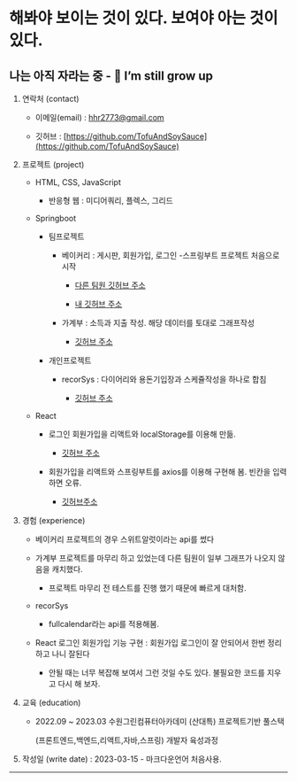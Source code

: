 
# 해봐야 보이는 것이 있다. 보여야 아는 것이 있다.

## 나는 아직 자라는 중 - 🌱 I’m still grow up

1. 연락처 (contact)

	* 이메일(email) : <hhr2773@gmail.com>

	* 깃허브 : [https://github.com/TofuAndSoySauce](https://github.com/TofuAndSoySauce)

2. 프로젝트  (project)

	* HTML, CSS, JavaScript

		* 반응형 웹 : 미디어쿼리, 플렉스, 그리드

	* Springboot

		* 팀프로젝트

			* 베이커리 : 게시판, 회원가입, 로그인 -스프링부트 프로젝트 처음으로 시작
			
				* [다른 팀원 깃허브 주소](https://github.com/hsy010517/Jakery)
				
				* [내 깃허브 주소](https://github.com/TofuAndSoySauce/hhr_Jakery)

			* 가계부 : 소득과 지출 작성. 해당 데이터를 토대로 그래프작성 

				* [깃허브 주소](https://github.com/TofuAndSoySauce/hhr_payStyle)

		* 개인프로젝트

			* recorSys : 다이어리와 용돈기입장과 스케쥴작성을 하나로 합침
			
				* [깃허브 주소](https://github.com/TofuAndSoySauce/recorSys)

	* React

		* 로그인 회원가입을 리액트와 localStorage를 이용해 만듦.
			
			* [깃허브 주소](https://github.com/TofuAndSoySauce/react-login-regit-localStorge-academy)
		
		* 회원가입을 리액트와 스프링부트를 axios를 이용해 구현해 봄. 빈칸을 입력하면 오류.

			* [깃허브주소]([https://github.com/TofuAndSoySauce/axios-with-react-and-springboot](https://github.com/TofuAndSoySauce/axios-with-react-and-springboot/tree/master/payStyleCopyToReact-2023-03-09-night.zip_expanded))
		


3. 경험 (experience)

	* 베이커리 프로젝트의 경우 스위트알럿이라는 api를 썼다
	

	* 가계부 프로젝트를 마무리 하고 있었는데 다른 팀원이 일부 그래프가 나오지 않음을 캐치했다.

		* 프로젝트 마무리 전 테스트를 진행 했기 때문에 빠르게 대처함.

	* recorSys 
		
		* fullcalendar라는 api를 적용해봄.
		

	* React 로그인 회원가입 기능 구현 : 회원가입 로그인이 잘 안되어서 한번 정리하고 나니 잘된다

		* 안될 때는 너무 복잡해 보여서 그런 것일 수도 있다. 불필요한 코드를 지우고 다시 해 보자.
	
	
		


4. 교육 (education)

	* 2022.09 ~ 2023.03 수원그린컴퓨터아카데미 (산대특) 프로젝트기반 풀스택 

		(프론트엔드,백엔드,리액트,자바,스프링) 개발자 육성과정

5. 작성일 (write date) : 2023-03-15 - 마크다운언어 처음사용.

---------------------------------------------------------------

<!--
**TofuAndSoySauce/TofuAndSoySauce** is a ✨ _special_ ✨ repository because its `README.md` (this file) appears on your GitHub profile.

Here are some ideas to get you started:

- 🔭 I’m currently working on ...
- 🌱 I’m currently learning ...
- 👯 I’m looking to collaborate on ...
- 🤔 I’m looking for help with ...
- 💬 Ask me about ...
- 📫 How to reach me: ...
- 😄 Pronouns: ...
- ⚡ Fun fact: ...
-->

